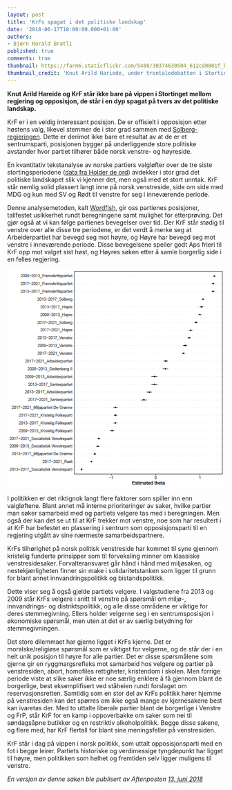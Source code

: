 ```yaml
---
layout: post
title: 'KrFs spagat i det politiske landskap'
date: '2018-06-17T18:00:00.000+01:00'
authors:
- Bjørn Harald Bratli
published: true
comments: true
thumbnail: https://farm6.staticflickr.com/5488/30374630504_612cd0801f_b.jpg
thumbnail_credit: 'Knut Arild Hariede, under trontaledebatten i Stortinget 4. oktober 2016. Foto: Stortinget.'
---
```


**Knut Arild Hareide og KrF står ikke bare på vippen i Stortinget mellom regjering og opposisjon, de står i en dyp spagat på tvers av det politiske landskap.**

KrF er i en veldig interessant posisjon. De er offisielt i opposisjon etter høstens valg, likevel stemmer de i stor grad sammen med [Solberg-regjeringen](https://www.vg.no/nyheter/innenriks/i/oRQQWm/krf-i-opposisjon-stemmer-sammen-med-regjeringen-i-tre-av-fire-saker). Dette er derimot ikke bare et resultat av at de er et sentrumsparti, posisjonen bygger på underliggende store politiske avstander hvor partiet tilhører både norsk venstre- og høyreside.

En kvantitativ tekstanalyse av norske partiers valgløfter over de tre siste stortingsperiodene ([data fra Holder de ord](https://løfter.holderdeord.no/)) avdekker i stor grad det politiske landskapet slik vi kjenner det, men også med et stort unntak. KrF står nemlig solid plassert langt inne på norsk venstreside, side om side med MDG og kun med SV og Rødt til venstre for seg i inneværende periode.

Denne analysemetoden, kalt [Wordfish](https://onlinelibrary.wiley.com/doi/abs/10.1111/j.1540-5907.2008.00338.x), gir oss partienes posisjoner, tallfestet usikkerhet rundt beregningene samt mulighet for etterprøving. Det gjør også at vi kan følge partienes bevegelser over tid. Der KrF står stødig til venstre over alle disse tre periodene, er det verdt å merke seg at Arbeiderpartiet har bevegd seg mot høyre, og Høyre har bevegd seg mot venstre i inneværende periode. Disse bevegelsene speiler godt Aps frieri til KrF opp mot valget sist høst, og Høyres søken etter å samle borgerlig side i en felles regjering.

![Fordeling av partienes løfter fra venstre mot høyre på x-aksen](./files/wordfish_lofter.png)


I politikken er det riktignok langt flere faktorer som spiller inn enn valgløftene. Blant annet må interne prioriteringer av saker, hvilke partier man søker samarbeid med og partiets velgere tas med i beregningen. Men også der kan det se ut til at KrF trekker mot venstre, noe som har resultert i at KrF har befestet en plassering i sentrum som opposisjonsparti til en regjering utgått av sine nærmeste samarbeidspartnere.

KrFs tilhørighet på norsk politisk venstreside har kommet til syne gjennom kristelig funderte prinsipper som til forveksling minner om klassiske venstresidesaker. Forvalteransvaret går hånd i hånd med miljøsaken, og nestekjærligheten finner sin make i solidaritetstanken som ligger til grunn for blant annet innvandringspolitikk og bistandspolitikk.

Dette viser seg å også gjelde partiets velgere. I valgstudiene fra 2013 og 2009 står KrFs velgere i snitt til venstre på spørsmål om miljø-, innvandrings- og distriktspolitikk, og alle disse områdene er viktige for deres stemmegivning. Ellers holder velgerne seg i en sentrumsposisjon i økonomiske spørsmål, men uten at det er av særlig betydning for stemmegivningen.

Det store dilemmaet har gjerne ligget i KrFs kjerne. Det er moralske/religiøse spørsmål som er viktigst for velgerne, og de står der i en helt unik posisjon til høyre for alle partier. Det er disse spørsmålene som gjerne gir en ryggmargsrefleks mot samarbeid hos velgere og partier på venstresiden, abort, homofiles rettigheter, kristendom i skolen. Men forrige periode viste at slike saker ikke er noe særlig enklere å få gjennom blant de borgerlige, best eksemplifisert ved ståheien rundt forslaget om reservasjonsretten.
Samtidig som en stor del av KrFs politikk hører hjemme på venstresiden kan det spørres om ikke også mange av kjernesakene best kan ivaretas der. Med to uttalte liberale partier blant de borgerlige i Venstre og FrP, står KrF for en kamp i oppoverbakke om saker som nei til søndagsåpne butikker og en restriktiv alkoholpolitikk. Begge disse sakene, og flere med, har KrF flertall for blant sine meningsfeller på venstresiden.

KrF står i dag på vippen i norsk politikk, som uttalt opposisjonsparti med en fot i begge leirer. Partiets historiske og verdimessige tyngdepunkt har ligget til høyre, men politikken som helhet og fremtiden selv ligger muligens til venstre.

*En versjon av denne saken ble publisert av Aftenposten [13. juni 2018](https://www.aftenposten.no/meninger/debatt/i/0E7erg/Kristelig-Folkepartis-dype_-politiske-spagat--Bjorn-Harald-Bratli)*
